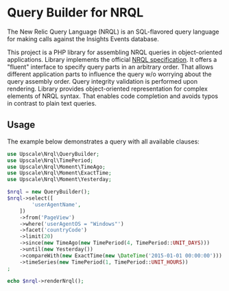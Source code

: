 Query Builder for NRQL
======================

The New Relic Query Language (NRQL) is an SQL-flavored query language for making calls against the Insights Events database.

This project is a PHP library for assembling NRQL queries in object-oriented applications. Library implements the official [NRQL specification](https://docs.newrelic.com/docs/insights/new-relic-insights/using-new-relic-query-language/nrql-reference). It offers a "fluent" interface to specify query parts in an arbitrary order. That allows different application parts to influence the query w/o worrying about the query assembly order. Query integrity validation is performed upon rendering. Library provides object-oriented representation for complex elements of NRQL syntax. That enables code completion and avoids typos in contrast to plain text queries.

## Usage

The example below demonstrates a query with all available clauses:
```php
use Upscale\Nrql\QueryBuilder;
use Upscale\Nrql\TimePeriod;
use Upscale\Nrql\Moment\TimeAgo;
use Upscale\Nrql\Moment\ExactTime;
use Upscale\Nrql\Moment\Yesterday;

$nrql = new QueryBuilder();
$nrql->select([
        'userAgentName',
    ])
    ->from('PageView')
    ->where('userAgentOS = "Windows"')
    ->facet('countryCode')
    ->limit(20)
    ->since(new TimeAgo(new TimePeriod(4, TimePeriod::UNIT_DAYS)))
    ->until(new Yesterday())
    ->compareWith(new ExactTime(new \DateTime('2015-01-01 00:00:00')))
    ->timeSeries(new TimePeriod(1, TimePeriod::UNIT_HOURS))
;

echo $nrql->renderNrql();
```
